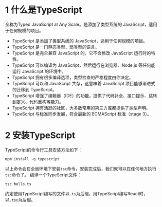 # 1 什么是TypeScript
全称为Typed JavaScript at Any Scale。是添加了类型系统的 JavaScript，适用于任何规模的项目。

- TypeScript 是添加了类型系统的 JavaScript，适用于任何规模的项目。
- TypeScript 是一门静态类型、弱类型的语言。
- TypeScript 是完全兼容 JavaScript 的，它不会修改 JavaScript 运行时的特性。
- TypeScript 可以编译为 JavaScript，然后运行在浏览器、Node.js 等任何能运行 JavaScript 的环境中。
- TypeScript 拥有很多编译选项，类型检查的严格程度由你决定。
- TypeScript 可以和 JavaScript 共存，这意味着 JavaScript 项目能够渐进式的迁移到 TypeScript。
- TypeScript 增强了编辑器（IDE）的功能，提供了代码补全、接口提示、跳转到定义、代码重构等能力。
- TypeScript 拥有活跃的社区，大多数常用的第三方库都提供了类型声明。
- TypeScript 与标准同步发展，符合最新的 ECMAScript 标准（stage 3）。
# 2 安装TypeScript
TypeScript的命令行工具安装方法如下：
```shell
npm install -g typescript
```
以上命令会在全局环境下安装`tsc`命令，安装完成后，我们就可以在任何地方执行`tsc`命令了。
编译一个TypeScript文件：
```shell
tsc hello.ts
```
约定使用TypeScript编写的文件以`.ts`为后缀，用TypeScript编写React时，以`.tsx`为后缀。
